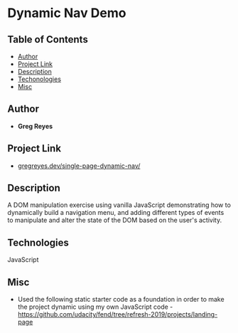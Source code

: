 # Dynamic Nav Demo

## Table of Contents

* [Author](#author)
* [Project Link](#project-link)
* [Description](#description)
* [Techonologies](#techonologies)
* [Misc](#misc)


## Author

* **Greg Reyes**

## Project Link

* [gregreyes.dev/single-page-dynamic-nav/](https://gregreyes.dev/single-page-dynamic-nav/)

## Description

A DOM manipulation exercise using vanilla JavaScript demonstrating how to dynamically build a navigation menu, and adding different types of events to manipulate and alter the state of the DOM based on the user's activity.

## Technologies

JavaScript

## Misc
* Used the following static starter code as a foundation in order to make the project dynamic using my own JavaScript code - https://github.com/udacity/fend/tree/refresh-2019/projects/landing-page